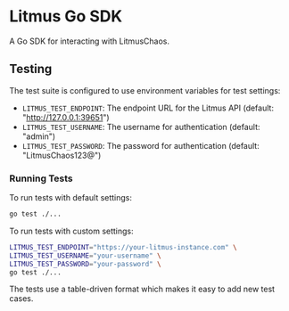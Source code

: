 # Litmus Go SDK

A Go SDK for interacting with LitmusChaos.

## Testing

The test suite is configured to use environment variables for test settings:

- `LITMUS_TEST_ENDPOINT`: The endpoint URL for the Litmus API (default: "http://127.0.0.1:39651")
- `LITMUS_TEST_USERNAME`: The username for authentication (default: "admin")
- `LITMUS_TEST_PASSWORD`: The password for authentication (default: "LitmusChaos123@")

### Running Tests

To run tests with default settings:

```bash
go test ./...
```

To run tests with custom settings:

```bash
LITMUS_TEST_ENDPOINT="https://your-litmus-instance.com" \
LITMUS_TEST_USERNAME="your-username" \
LITMUS_TEST_PASSWORD="your-password" \
go test ./...
```

The tests use a table-driven format which makes it easy to add new test cases.